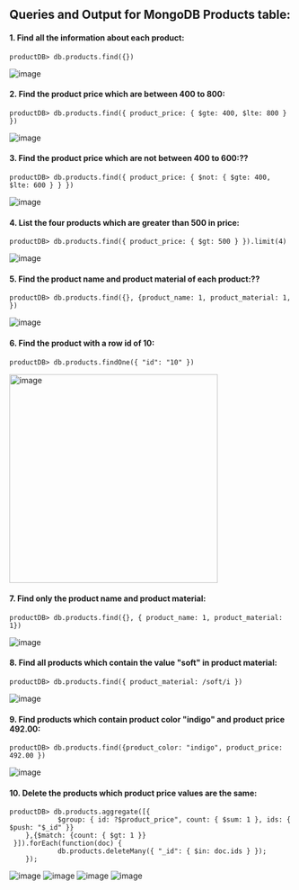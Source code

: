 ## **Queries and Output for MongoDB Products table:**

#### 1. Find all the information about each product:

    productDB> db.products.find({})

![image](https://github.com/karthikar-dev/JFSD/assets/86464165/a5525f65-03a2-4b80-9309-d7dcc5031eff)

#### 2. Find the product price which are between 400 to 800:

    productDB> db.products.find({ product_price: { $gte: 400, $lte: 800 } })

![image](https://github.com/karthikar-dev/JFSD/assets/86464165/ba9291ee-8dca-46e6-a4dc-20d9a189a47d)

#### 3. Find the product price which are not between 400 to 600:??

    productDB> db.products.find({ product_price: { $not: { $gte: 400, $lte: 600 } } })

![image](https://github.com/karthikar-dev/JFSD/assets/86464165/c00ff9c2-c294-4e9f-9a36-89e253a20ac4)

#### 4. List the four products which are greater than 500 in price:

    productDB> db.products.find({ product_price: { $gt: 500 } }).limit(4) 

![image](https://github.com/karthikar-dev/JFSD/assets/86464165/06def511-77db-4735-9af9-c8504079f2d0)

#### 5. Find the product name and product material of each product:??

    productDB> db.products.find({}, {product_name: 1, product_material: 1, })

![image](https://github.com/karthikar-dev/JFSD/assets/86464165/c0a63a03-8cac-4c1d-aea3-ac75caade0e6)

#### 6. Find the product with a row id of 10:

    productDB> db.products.findOne({ "id": "10" })

<img width="371" alt="image" src="https://github.com/karthikar-dev/JFSD/assets/86464165/15c61474-eff7-4ae5-9db0-7b10124520af">

#### 7. Find only the product name and product material:

    productDB> db.products.find({}, { product_name: 1, product_material: 1})

![image](https://github.com/karthikar-dev/JFSD/assets/86464165/5a6c3b64-d521-4fbd-8a6d-9c6ccf0032a9)

#### 8. Find all products which contain the value "soft" in product material:

    productDB> db.products.find({ product_material: /soft/i })

![image](https://github.com/karthikar-dev/JFSD/assets/86464165/95d964ed-d472-453e-9cce-b5388d78abb9)

#### 9. Find products which contain product color "indigo" and product price 492.00:

	productDB> db.products.find({product_color: "indigo", product_price: 492.00 })

![image](https://github.com/karthikar-dev/JFSD/assets/86464165/c56e490d-5cb9-48d7-ac41-3070d4d9db80)

#### 10. Delete the products which product price values are the same:

	productDB> db.products.aggregate([{
        		$group: { id: ?$product_price", count: { $sum: 1 }, ids: { $push: "$_id" }}
    	},{$match: {count: { $gt: 1 }}
   	 }]).forEach(function(doc) {
        		db.products.deleteMany({ "_id": { $in: doc.ids } });
    	});

![image](https://github.com/karthikar-dev/JFSD/assets/86464165/bf343185-d466-41a8-9c97-6daa25180e90)
![image](https://github.com/karthikar-dev/JFSD/assets/86464165/ce48c456-e7c5-4466-8c83-bd63743edb72)
![image](https://github.com/karthikar-dev/JFSD/assets/86464165/5f8e3073-d9b2-4852-8046-9859a51d026d)
![image](https://github.com/karthikar-dev/JFSD/assets/86464165/ad58ed54-a6ef-40ea-a698-34676fd3779d)



